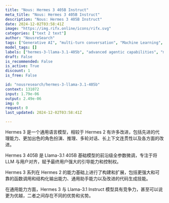 ```yaml
---
title: "Nous: Hermes 3 405B Instruct"
meta_title: "Nous: Hermes 3 405B Instruct"
description: "Nous: Hermes 3 405B Instruct"
date: 2024-12-02T03:58:41Z
image: "https://img.rifx.online/icons/rifx.svg"
categories: ["text 2 text"]
author: "NousreSearch"
tags: ["Generative AI", "multi-turn conversation", "Machine Learning", "Natural Language Processing", "Programming", "structured output", "code generation skills", "Chatbots", "powerful steering capabilities", "advanced agentic capabilities", "NousreSearch", "hermes-3-llama-3.1-405b"]
model_tags: []
labels: ["hermes-3-llama-3.1-405b", "advanced agentic capabilities", "multi-turn conversation", "powerful steering capabilities", "structured output", "code generation skills"]
draft: False
is_recommended: False
is_active: True
discount: 1
is_free: False

id: "nousresearch/hermes-3-llama-3.1-405b"
context: 131072
input: 1.79e-06
output: 2.49e-06
img: 0
request: 0
last_updated: 2024-12-02T03:58:41Z

---
```


Hermes 3 是一个通用语言模型，相较于 Hermes 2 有许多改进，包括先进的代理能力、更加出色的角色扮演、推理、多轮对话、长上下文连贯性以及各方面的改进。

Hermes 3 405B 是 Llama-3.1 405B 基础模型的前沿级全参数微调，专注于将 LLM 与用户对齐，赋予最终用户强大的引导能力和控制权。

Hermes 3 系列在 Hermes 2 的能力基础上进行了构建和扩展，包括更强大和可靠的函数调用和结构化输出能力、通用助手能力以及改进的代码生成技能。

在通用能力方面，Hermes 3 与 Llama-3.1 Instruct 模型具有竞争力，甚至可以说更为优越，二者之间存在不同的优势和劣势。

